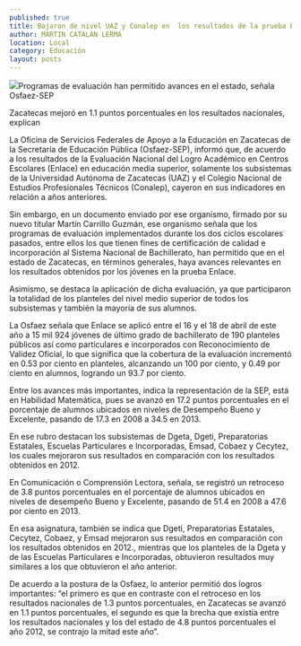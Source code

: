 ```yaml
---
published: true
title: Bajaron de nivel UAZ y Conalep en  los resultados de la prueba EnlaceBajaron de nivel UAZ y Conalep en  los resultados de la prueba Enlace
author: MARTIN CATALAN LERMA
location: Local
category: Educación
layout: posts
---
```


![](http://i.imgur.com/A2GkAYTm.jpg)Programas de evaluación han permitido avances en el estado, señala Osfaez-SEP

Zacatecas mejoró en 1.1 puntos porcentuales en los resultados nacionales, explican

La Oficina de Servicios Federales de Apoyo a la Educación en Zacatecas de la Secretaría de Educación Pública (Osfaez-SEP), informó que, de acuerdo a los resultados de la Evaluación Nacional del Logro Académico en Centros Escolares (Enlace) en educación media superior, solamente los subsistemas de la Universidad Autónoma de Zacatecas (UAZ) y el Colegio Nacional de Estudios Profesionales Técnicos (Conalep), cayeron en sus indicadores en relación a años anteriores.

Sin embargo, en un documento enviado por ese organismo, firmado por su nuevo titular Martín Carrillo Guzmán, ese organismo señala que los programas de evaluación implementados durante los dos ciclos escolares pasados, entre ellos los que tienen fines de certificación de calidad e incorporación al Sistema Nacional de Bachillerato, han permitido que en el estado de Zacatecas, en términos generales, haya avances relevantes en los resultados obtenidos por los jóvenes en la prueba Enlace.

Asimismo, se destaca la aplicación de dicha evaluación, ya que participaron la totalidad de los planteles del nivel medio superior de todos los subsistemas y también la mayoría de sus alumnos.

La Osfaez señala que Enlace se aplicó entre el 16 y el 18 de abril de este año a 15 mil 924 jóvenes de último grado de bachillerato de 190 planteles públicos así como particulares e incorporados con Reconocimiento de Validez Oficial, lo que significa que la cobertura de la evaluación incrementó en 0.53 por ciento en planteles, alcanzando un 100 por ciento, y 0.49 por ciento en alumnos, logrando un 93.7 por ciento.

Entre los avances más importantes, indica la representación de la SEP, está en Habilidad Matemática, pues se avanzó en 17.2 puntos porcentuales en el porcentaje de alumnos ubicados en niveles de Desempeño Bueno y Excelente, pasando de 17.3 en 2008 a 34.5 en 2013.

En ese rubro destacan los subsistemas de Dgeta, Dgeti, Preparatorias Estatales, Escuelas Particulares e Incorporadas, Emsad, Cobaez y Cecytez, los cuales mejoraron sus resultados en comparación con los resultados obtenidos en 2012.

En Comunicación o Comprensión Lectora, señala, se registró un retroceso de 3.8 puntos porcentuales en el porcentaje de alumnos ubicados en niveles de desempeño Bueno y Excelente, pasando de 51.4 en 2008 a 47.6 por ciento en 2013. 

En esa asignatura, también se indica que Dgeti, Preparatorias Estatales, Cecytez, Cobaez, y Emsad mejoraron sus resultados en comparación con los resultados obtenidos en 2012., mientras que los planteles de la Dgeta y de las Escuelas Particulares e Incorporadas, obtuvieron resultados muy similares a los que obtuvieron el año anterior.

De acuerdo a la postura de la Osfaez, lo anterior permitió dos logros importantes: “el primero es que en contraste con el retroceso en los resultados nacionales de 1.3 puntos porcentuales, en Zacatecas se avanzó en 1.1 puntos porcentuales, el segundo es que la brecha que existía entre los resultados nacionales y los del estado de 4.8 puntos porcentuales el año 2012, se contrajo la mitad este año”.
